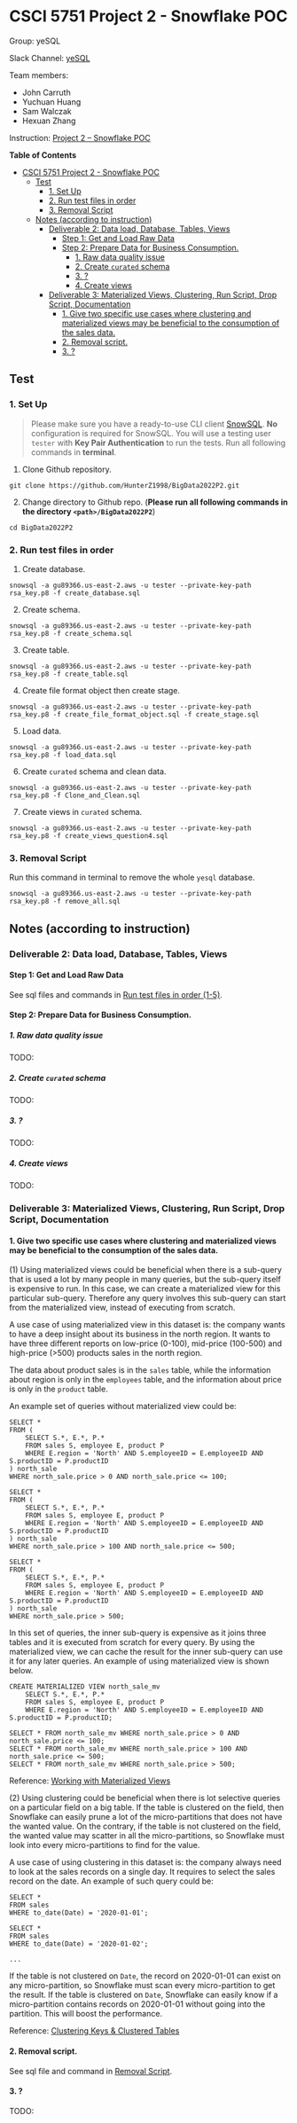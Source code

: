 # CSCI 5751 Project 2 - Snowflake POC

Group: yeSQL

Slack Channel: [yeSQL](https://umndataspring2022.slack.com/archives/C02V04QB4F9)

Team members: 
- John Carruth
- Yuchuan Huang
- Sam Walczak
- Hexuan Zhang

Instruction: [Project 2 – Snowflake POC](https://drive.google.com/file/d/18eDxHup4DcRabKuPZ-gJcgGCNsvFwjtj/view?usp=sharing)

**Table of Contents**
- [CSCI 5751 Project 2 - Snowflake POC](#csci-5751-project-2---snowflake-poc)
  - [Test](#test)
    - [1. Set Up](#1-set-up)
    - [2. Run test files in order](#2-run-test-files-in-order)
    - [3. Removal Script](#3-removal-script)
  - [Notes (according to instruction)](#notes-according-to-instruction)
    - [Deliverable 2: Data load, Database, Tables, Views](#deliverable-2-data-load-database-tables-views)
      - [Step 1: Get and Load Raw Data](#step-1-get-and-load-raw-data)
      - [Step 2: Prepare Data for Business Consumption.](#step-2-prepare-data-for-business-consumption)
        - [1. Raw data quality issue](#1-raw-data-quality-issue)
        - [2. Create `curated` schema](#2-create-curated-schema)
        - [3. ?](#3-)
        - [4. Create views](#4-create-views)
    - [Deliverable 3: Materialized Views, Clustering, Run Script, Drop Script, Documentation](#deliverable-3-materialized-views-clustering-run-script-drop-script-documentation)
      - [1. Give two specific use cases where clustering and materialized views may be beneficial to the consumption of the sales data.](#1-give-two-specific-use-cases-where-clustering-and-materialized-views-may-be-beneficial-to-the-consumption-of-the-sales-data)
      - [2. Removal script.](#2-removal-script)
      - [3. ?](#3--1)

## Test
### 1. Set Up
> Please make sure you have a ready-to-use CLI client [SnowSQL](https://docs.snowflake.com/en/user-guide/snowsql.html). **No** configuration is required for SnowSQL. You will use a testing user `tester` with **Key Pair Authentication** to run the tests. Run all following commands in **terminal**.

1. Clone Github repository.
```
git clone https://github.com/HunterZ1998/BigData2022P2.git
```

2. Change directory to Github repo. (**Please run all following commands in the directory `<path>/BigData2022P2`**)
```
cd BigData2022P2
```

### 2. Run test files in order
1. Create database.
```
snowsql -a gu89366.us-east-2.aws -u tester --private-key-path rsa_key.p8 -f create_database.sql
```

2. Create schema.
```
snowsql -a gu89366.us-east-2.aws -u tester --private-key-path rsa_key.p8 -f create_schema.sql
```

3. Create table.
```
snowsql -a gu89366.us-east-2.aws -u tester --private-key-path rsa_key.p8 -f create_table.sql
```

4. Create file format object then create stage.
```
snowsql -a gu89366.us-east-2.aws -u tester --private-key-path rsa_key.p8 -f create_file_format_object.sql -f create_stage.sql
```

5. Load data.
```
snowsql -a gu89366.us-east-2.aws -u tester --private-key-path rsa_key.p8 -f load_data.sql
```

6. Create `curated` schema and clean data.
```
snowsql -a gu89366.us-east-2.aws -u tester --private-key-path rsa_key.p8 -f Clone_and_Clean.sql
```

7. Create views in `curated` schema.
```
snowsql -a gu89366.us-east-2.aws -u tester --private-key-path rsa_key.p8 -f create_views_question4.sql
```


### 3. Removal Script
Run this command in terminal to remove the whole `yesql` database. 
```
snowsql -a gu89366.us-east-2.aws -u tester --private-key-path rsa_key.p8 -f remove_all.sql
```

## Notes (according to instruction)

### Deliverable 2: Data load, Database, Tables, Views
#### Step 1: Get and Load Raw Data
See sql files and commands in [Run test files in order (1-5)](#2-run-test-files-in-order).

#### Step 2: Prepare Data for Business Consumption.
##### 1. Raw data quality issue
TODO:

##### 2. Create `curated` schema
TODO:

##### 3. ?
TODO:

##### 4. Create views
TODO:

### Deliverable 3: Materialized Views, Clustering, Run Script, Drop Script, Documentation

#### 1. Give two specific use cases where clustering and materialized views may be beneficial to the consumption of the sales data.

(1) Using materialized views could be beneficial when there is a sub-query that is used a lot by many people in many queries, but the sub-query itself is expensive to run. In this case, we can create a materialized view for this particular sub-query. Therefore any query involves this sub-query can start from the materialized view, instead of executing from scratch. 

A use case of using materialized view in this dataset is: the company wants to have a deep insight about its business in the north region. It wants to have three different reports on low-price (0-100), mid-price (100-500) and high-price (>500) products sales in the north region. 

The data about product sales is in the `sales` table, while the information about region is only in the `employees` table, and the information about price is only in the `product` table. 

An example set of queries without materialized view could be:
```
SELECT *
FROM (
    SELECT S.*, E.*, P.*
    FROM sales S, employee E, product P
    WHERE E.region = 'North' AND S.employeeID = E.employeeID AND S.productID = P.productID
) north_sale
WHERE north_sale.price > 0 AND north_sale.price <= 100;

SELECT *
FROM (
    SELECT S.*, E.*, P.*
    FROM sales S, employee E, product P
    WHERE E.region = 'North' AND S.employeeID = E.employeeID AND S.productID = P.productID
) north_sale
WHERE north_sale.price > 100 AND north_sale.price <= 500;

SELECT *
FROM (
    SELECT S.*, E.*, P.*
    FROM sales S, employee E, product P
    WHERE E.region = 'North' AND S.employeeID = E.employeeID AND S.productID = P.productID
) north_sale
WHERE north_sale.price > 500;
```

In this set of queries, the inner sub-query is expensive as it joins three tables and it is executed from scratch for every query. By using the materialized view, we can cache the result for the inner sub-query can use it for any later queries.  An example of using materialized view is shown below. 

```
CREATE MATERIALIZED VIEW north_sale_mv
    SELECT S.*, E.*, P.*
    FROM sales S, employee E, product P
    WHERE E.region = 'North' AND S.employeeID = E.employeeID AND S.productID = P.productID;

SELECT * FROM north_sale_mv WHERE north_sale.price > 0 AND north_sale.price <= 100;
SELECT * FROM north_sale_mv WHERE north_sale.price > 100 AND north_sale.price <= 500;
SELECT * FROM north_sale_mv WHERE north_sale.price > 500;
```

Reference: [Working with Materialized Views](https://docs.snowflake.com/en/user-guide/views-materialized.html)

(2) Using clustering could be beneficial when there is lot selective queries on a particular field on a big table. If the table is clustered on the field, then Snowflake can easily prune a lot of the micro-partitions that does not have the wanted value. On the contrary, if the table is not clustered on the field, the wanted value may scatter in all the micro-partitions, so Snowflake must look into every micro-partitions to find for the value. 

A use case of using clustering in this dataset is: the company always need to look at the sales records on a single day. It requires to select the sales record on the date. An example of such query could be:
```
SELECT *
FROM sales
WHERE to_date(Date) = '2020-01-01';

SELECT *
FROM sales
WHERE to_date(Date) = '2020-01-02';

...
```

If the table is not clustered on `Date`, the record on 2020-01-01 can exist on any micro-partition, so Snowflake must scan every micro-partition to get the result. If the table is clustered on `Date`, Snowflake can easily know if a micro-partition contains records on 2020-01-01 without going into the partition. This will boost the performance. 

Reference: [Clustering Keys & Clustered Tables](https://docs.snowflake.com/en/user-guide/tables-clustering-keys.html)

#### 2. Removal script.
See sql file and command in [Removal Script](#3-removal-script).

#### 3. ?
TODO: